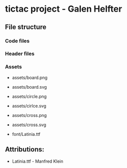 # tictac project - Galen Helfter

## File structure

### Code files

### Header files

### Assets

* assets/board.png

* assets/board.svg

* assets/circle.png

* assets/cirlce.svg

* assets/cross.png

* assets/cross.svg

* font/Latinia.ttf

## Attributions:

* Latinia.ttf - Manfred Klein
